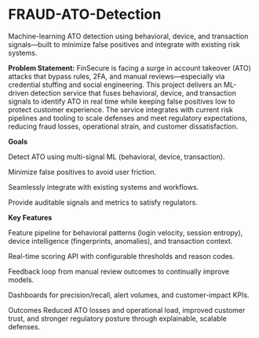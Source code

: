 # FRAUD-ATO-Detection
Machine-learning ATO detection using behavioral, device, and transaction signals—built to minimize false positives and integrate with existing risk systems.

**Problem Statement:**
FinSecure is facing a surge in account takeover (ATO) attacks that bypass rules, 2FA, and manual reviews—especially via credential stuffing and social engineering. This project delivers an ML-driven detection service that fuses behavioral, device, and transaction signals to identify ATO in real time while keeping false positives low to protect customer experience. The service integrates with current risk pipelines and tooling to scale defenses and meet regulatory expectations, reducing fraud losses, operational strain, and customer dissatisfaction.

**Goals**

Detect ATO using multi-signal ML (behavioral, device, transaction).

Minimize false positives to avoid user friction.

Seamlessly integrate with existing systems and workflows.

Provide auditable signals and metrics to satisfy regulators.

**Key Features**

Feature pipeline for behavioral patterns (login velocity, session entropy), device intelligence (fingerprints, anomalies), and transaction context.

Real-time scoring API with configurable thresholds and reason codes.

Feedback loop from manual review outcomes to continually improve models.

Dashboards for precision/recall, alert volumes, and customer-impact KPIs.

Outcomes
Reduced ATO losses and operational load, improved customer trust, and stronger regulatory posture through explainable, scalable defenses.
